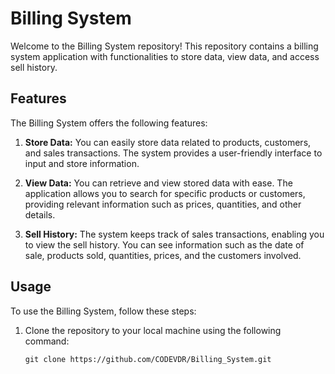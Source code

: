 # Billing System

Welcome to the Billing System repository! This repository contains a billing system application with functionalities to store data, view data, and access sell history.

## Features

The Billing System offers the following features:

1. **Store Data:** You can easily store data related to products, customers, and sales transactions. The system provides a user-friendly interface to input and store information.

2. **View Data:** You can retrieve and view stored data with ease. The application allows you to search for specific products or customers, providing relevant information such as prices, quantities, and other details.

3. **Sell History:** The system keeps track of sales transactions, enabling you to view the sell history. You can see information such as the date of sale, products sold, quantities, prices, and the customers involved.

## Usage

To use the Billing System, follow these steps:

1. Clone the repository to your local machine using the following command:

   ```shell
   git clone https://github.com/CODEVDR/Billing_System.git
